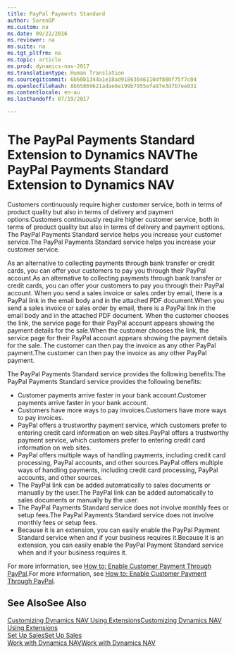 ```yaml
---
title: PayPal Payments Standard
author: SorenGP
ms.custom: na
ms.date: 09/22/2016
ms.reviewer: na
ms.suite: na
ms.tgt_pltfrm: na
ms.topic: article
ms.prod: dynamics-nav-2017
ms.translationtype: Human Translation
ms.sourcegitcommit: 6b60b1344a1e18ad91863046110df880f75f7c04
ms.openlocfilehash: 8b65869621adae6e199b7955efa97e3d7b7ee031
ms.contentlocale: en-au
ms.lasthandoff: 07/19/2017

---
```


# <a name="the-paypal-payments-standard-extension-to-dynamics-nav"></a><span data-ttu-id="50a3f-102">The PayPal Payments Standard Extension to Dynamics NAV</span><span class="sxs-lookup"><span data-stu-id="50a3f-102">The PayPal Payments Standard Extension to Dynamics NAV</span></span>
<span data-ttu-id="50a3f-103">Customers continuously require higher customer service, both in terms of product quality but also in terms of delivery and payment options.</span><span class="sxs-lookup"><span data-stu-id="50a3f-103">Customers continuously require higher customer service, both in terms of product quality but also in terms of delivery and payment options.</span></span> <span data-ttu-id="50a3f-104">The PayPal Payments Standard service helps you increase your customer service.</span><span class="sxs-lookup"><span data-stu-id="50a3f-104">The PayPal Payments Standard service helps you increase your customer service.</span></span>

<span data-ttu-id="50a3f-105">As an alternative to collecting payments through bank transfer or credit cards, you can offer your customers to pay you through their PayPal account.</span><span class="sxs-lookup"><span data-stu-id="50a3f-105">As an alternative to collecting payments through bank transfer or credit cards, you can offer your customers to pay you through their PayPal account.</span></span> <span data-ttu-id="50a3f-106">When you send a sales invoice or sales order by email, there is a PayPal link in the email body and in the attached PDF document.</span><span class="sxs-lookup"><span data-stu-id="50a3f-106">When you send a sales invoice or sales order by email, there is a PayPal link in the email body and in the attached PDF document.</span></span> <span data-ttu-id="50a3f-107">When the customer chooses the link, the service page for their PayPal account appears showing the payment details for the sale.</span><span class="sxs-lookup"><span data-stu-id="50a3f-107">When the customer chooses the link, the service page for their PayPal account appears showing the payment details for the sale.</span></span> <span data-ttu-id="50a3f-108">The customer can then pay the invoice as any other PayPal payment.</span><span class="sxs-lookup"><span data-stu-id="50a3f-108">The customer can then pay the invoice as any other PayPal payment.</span></span>

<span data-ttu-id="50a3f-109">The PayPal Payments Standard service provides the following benefits:</span><span class="sxs-lookup"><span data-stu-id="50a3f-109">The PayPal Payments Standard service provides the following benefits:</span></span>

- <span data-ttu-id="50a3f-110">Customer payments arrive faster in your bank account.</span><span class="sxs-lookup"><span data-stu-id="50a3f-110">Customer payments arrive faster in your bank account.</span></span>
- <span data-ttu-id="50a3f-111">Customers have more ways to pay invoices.</span><span class="sxs-lookup"><span data-stu-id="50a3f-111">Customers have more ways to pay invoices.</span></span>
- <span data-ttu-id="50a3f-112">PayPal offers a trustworthy payment service, which customers prefer to entering credit card information on web sites.</span><span class="sxs-lookup"><span data-stu-id="50a3f-112">PayPal offers a trustworthy payment service, which customers prefer to entering credit card information on web sites.</span></span>
- <span data-ttu-id="50a3f-113">PayPal offers multiple ways of handling payments, including credit card processing, PayPal accounts, and other sources.</span><span class="sxs-lookup"><span data-stu-id="50a3f-113">PayPal offers multiple ways of handling payments, including credit card processing, PayPal accounts, and other sources.</span></span>
- <span data-ttu-id="50a3f-114">The PayPal link can be added automatically to sales documents or manually by the user.</span><span class="sxs-lookup"><span data-stu-id="50a3f-114">The PayPal link can be added automatically to sales documents or manually by the user.</span></span>
- <span data-ttu-id="50a3f-115">The PayPal Payments Standard service does not involve monthly fees or setup fees.</span><span class="sxs-lookup"><span data-stu-id="50a3f-115">The PayPal Payments Standard service does not involve monthly fees or setup fees.</span></span>
- <span data-ttu-id="50a3f-116">Because it is an extension, you can easily enable the PayPal Payment Standard service when and if your business requires it.</span><span class="sxs-lookup"><span data-stu-id="50a3f-116">Because it is an extension, you can easily enable the PayPal Payment Standard service when and if your business requires it.</span></span>  

<span data-ttu-id="50a3f-117">For more information, see [How to: Enable Customer Payment Through PayPal](sales-how-enable-customer-payments-paypal.md).</span><span class="sxs-lookup"><span data-stu-id="50a3f-117">For more information, see [How to: Enable Customer Payment Through PayPal](sales-how-enable-customer-payments-paypal.md).</span></span>

## <a name="see-also"></a><span data-ttu-id="50a3f-118">See Also</span><span class="sxs-lookup"><span data-stu-id="50a3f-118">See Also</span></span>  
[<span data-ttu-id="50a3f-119">Customizing Dynamics NAV Using Extensions</span><span class="sxs-lookup"><span data-stu-id="50a3f-119">Customizing Dynamics NAV Using Extensions</span></span>](ui-extensions.md)  
[<span data-ttu-id="50a3f-120">Set Up Sales</span><span class="sxs-lookup"><span data-stu-id="50a3f-120">Set Up Sales</span></span>](sales-setup-sales.md)  
[<span data-ttu-id="50a3f-121">Work with Dynamics NAV</span><span class="sxs-lookup"><span data-stu-id="50a3f-121">Work with Dynamics NAV</span></span>](ui-work-product.md)

